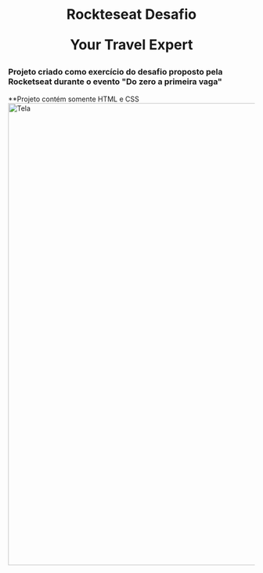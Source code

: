 <h1 align="center"> Rockteseat Desafio<p> Your Travel Expert </h1>
<h3>Projeto criado como exercício do desafio proposto pela Rocketseat durante o evento "Do zero a primeira vaga"</h3>
**Projeto contém somente HTML e CSS



<img width="942" alt="Tela" src="https://user-images.githubusercontent.com/45273785/226122714-1c8fa89f-57eb-4060-b9ac-b1546b4427e7.png">
